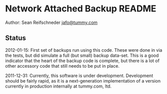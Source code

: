 Network Attached Backup README
==============================

Author: Sean Reifschneder <jafo@tummy.com>

Status
------

2012-01-15: First set of backups run using this code.  These were done in
via the tests, but did simulate a full (but small) backup data-set.  This
is a good indicator that the heart of the backup code is complete, but
there is a lot of other accessory code that still needs to be put in place.

2011-12-31: Currently, this software is under development.  Development
should be fairly rapid, as it is a next-generation implementation of a
version currently in production internally at tummy.com, ltd.
